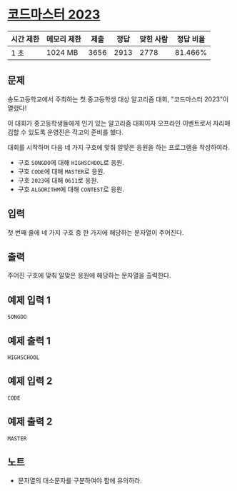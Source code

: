 # [코드마스터 2023](https://www.acmicpc.net/problem/28235)

| 시간 제한 | 메모리 제한 | 제출 | 정답 | 맞힌 사람 | 정답 비율 |
| --- | --- | --- | --- | --- | --- |
| 1 초 | 1024 MB | 3656 | 2913 | 2778 | 81.466% |

## 문제

송도고등학교에서 주최하는 첫 중고등학생 대상 알고리즘 대회, "코드마스터 2023"이 열렸다!

이 대회가 중고등학생들에게 인기 있는 알고리즘 대회이자 오프라인 이벤트로서 자리매김할 수 있도록 운영진은 각고의 준비를 했다.

대회를 시작하며 다음 네 가지 구호에 맞춰 알맞은 응원을 하는 프로그램을 작성하여라.

- 구호 `SONGDO`에 대해 `HIGHSCHOOL`로 응원.
- 구호 `CODE`에 대해 `MASTER`로 응원.
- 구호 `2023`에 대해 `0611`로 응원.
- 구호 `ALGORITHM`에 대해 `CONTEST`로 응원.

## 입력

첫 번째 줄에 네 가지 구호 중 한 가지에 해당하는 문자열이 주어진다.

## 출력

주어진 구호에 맞춰 알맞은 응원에 해당하는 문자열을 출력한다.

## 예제 입력 1

```
SONGDO

```

## 예제 출력 1

```
HIGHSCHOOL

```

## 예제 입력 2

```
CODE

```

## 예제 출력 2

```
MASTER

```

## 노트

- 문자열의 대소문자를 구분하여야 함에 유의하라.
